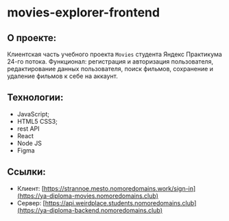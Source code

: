 # movies-explorer-frontend

## О проекте:
Клиентская часть учебного проекта `Movies` студента Яндекс Практикума 24-го потока.  Функционал: регистрация и авторизация пользователя, редактирование данных пользователя, поиск фильмов, сохранение и удаление фильмов к себе на аккаунт.
  
## Технологии:
* JavaScript;
* HTML5 CSS3;
* rest API 
* React
* Node JS
* Figma


## Ссылки:    
* Клиент: [https://strannoe.mesto.nomoredomains.work/sign-in](https://ya-diploma-movies.nomoredomains.club)
* Сервер: [https://api.weirdplace.students.nomoredomains.club](https://ya-diploma-backend.nomoredomains.club)

